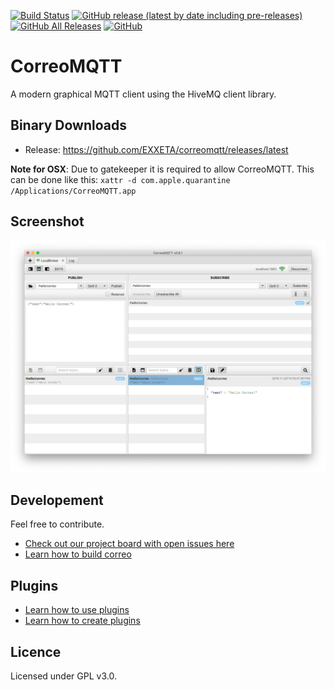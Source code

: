 [![Build Status](https://travis-ci.org/exxeta/correomqtt.svg?branch=develop)](https://travis-ci.org/exxeta/correomqtt) 
[![GitHub release (latest by date including pre-releases)](https://img.shields.io/github/v/release/exxeta/correomqtt?include_prereleases)](https://github.com/exxeta/correomqtt/releases/latest) 
[![GitHub All Releases](https://img.shields.io/github/downloads/exxeta/correomqtt/total)](https://github.com/exxeta/correomqtt/releases/latest) 
[![GitHub](https://img.shields.io/github/license/exxeta/correomqtt)](https://github.com/exxeta/correomqtt/blob/develop/LICENSE) 

# CorreoMQTT
A modern graphical MQTT client using the HiveMQ client library.


## Binary Downloads

* Release: https://github.com/EXXETA/correomqtt/releases/latest

**Note for OSX**: Due to gatekeeper it is required to allow CorreoMQTT. This can be done like this:
`xattr -d com.apple.quarantine /Applications/CorreoMQTT.app`

## Screenshot

![CorreoMQTT Connection View](screenshot.png)

## Developement

Feel free to contribute. 

* [Check out our project board with open issues here](https://github.com/orgs/EXXETA/projects/2)
* [Learn how to build correo](https://github.com/EXXETA/correomqtt/wiki/Build-Correo)
## Plugins

* [Learn how to use plugins](https://github.com/EXXETA/correomqtt/wiki/Using-Plugins)
* [Learn how to create plugins](https://github.com/EXXETA/correomqtt/wiki/Create-a-Plugin)

## Licence 

Licensed under GPL v3.0.
